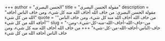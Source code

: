 +++
author = "الحسن البصري"
title = "مقولة الحسن البصري"
description = "مقولة الحسن البصري: من خاف الله أخاف الله منه كل شيء، ومن خاف الناس أخافه الله من كل شيء"
quote = '''من خاف الله أخاف الله منه كل شيء، ومن خاف الناس أخافه الله من كل شيء'''
slug = "من-خاف-الله-أخاف-الله-منه-كل-شيء،-ومن-خاف-الناس-أخافه-الله-من-كل-شيء"
+++
من خاف الله أخاف الله منه كل شيء، ومن خاف الناس أخافه الله من كل شيء
